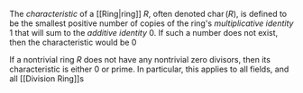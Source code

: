 The *characteristic* of a [[Ring|ring]] $R$, often denoted $\operatorname{char}(R)$, is defined to be the smallest positive number of copies of the ring's *multiplicative identity* $1$ that will sum to the *additive identity* $0$. If such a number does not exist, then the characteristic would be $0$

If a nontrivial ring $R$ does not have any nontrivial zero divisors, then its characteristic is either $0$ or prime. In particular, this applies to all fields, and all [[Division Ring]]s


